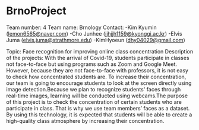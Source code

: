 # BrnoProject

Team number: 4
Team name: Brnology
Contact:
   -Kim Kyumin (lemon6565@naver.com)
   -Cho Junhee  (jjhjjh1159@kyonggi.ac.kr)
   -Elvis Juma (elvis.juma@strathmore.edu)
   -KimHyoeun (dhy04029@gmail.com)
   
Topic: Face recognition for improving online class concentration
Description of the projects:
With the arrival of Covid-19, students participate in classes not face-to-face but using programs such as Zoom and Google Meet. However, because they are not face-to-face with professors, it is not easy to check how concentrated students are. To increase their concentration, our team is going to encourage students to look at the screen directly using image detection.Because we plan to recognize students' faces through real-time images, learning will be conducted using webcams.The purpose of this project is to check the concentration of certain students who are participate in class. That is why we use team members’ faces as a dataset. By using this technology, it is expected that students will be able to create a high-quality class atmosphere by increasing their concentration.
